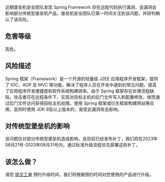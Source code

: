 近期堡垒机安全团队发现 Spring Framework 存在远程代码执行漏洞，该漏洞会影响部分传统型堡垒机产品，堡垒机安全团队已第一时间关注到该问题，并研判确认了该风险。

## 危害等级
高危。

## 风险描述
Spring 框架（Framework）是一个开源的轻量级 J2EE 应用程序开发框架，提供了 IOC、AOP 及 MVC 等功能，解决了程序人员在开发中遇到的常见问题，提高了应用程序开发便捷度和软件系统构建效率。由于 Spring 框架存在处理流程缺陷，攻击者可在远程条件下，实现对目标主机的后门文件写入和配置修改，继而通过后门文件访问获得目标主机权限。使用 Spring 框架或衍生框架构建网站等应用，且同时使用 JDK 9及以上版本的，易受此漏洞攻击影响。


## 对传统型堡垒机的影响
该问题仅对部分传统型堡垒机造成影响，且目前已经发布补丁，我们将在2023年08月21号-2023年08月31号内，通过标准升级流程优先部署这些补丁。

## 该怎么做？
请您 [提交工单](https://console.cloud.tencent.com/workorder/category) 预约升级时间，我们将根据预约时间对您使用的产品进行升级。
